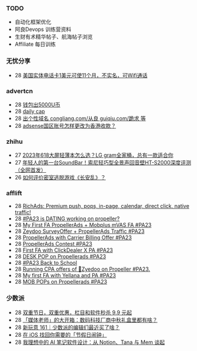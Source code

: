 ### TODO
-  自动化框架优化
-  阿良Devops 训练营资料
-  生财有术精华帖子、航海帖子浏览
-  Affiliate 每日训练

### 无忧分享
<!-- ruyo:START -->
-  28 [美国实体电话卡1美元可使11个月，不实名，可Wifi通话](https://51.ruyo.net/18487.html)<!-- ruyo:END -->

### advertcn
<!-- advertcn:START -->
-  28 [钱包出5000U币](https://www.advertcn.com/forum.php?mod=viewthread&tid=112310)
-  28 [daily cap](https://www.advertcn.com/forum.php?mod=viewthread&tid=112308)
-  28 [出个性域名 congliang.com/从良 guiqiu.com/跪求 等](https://www.advertcn.com/forum.php?mod=viewthread&tid=112306)
-  28 [adsense国区账号怎样更改为香港收款？](https://www.advertcn.com/forum.php?mod=viewthread&tid=112303)<!-- advertcn:END -->

### zhihu
<!-- zhihu:START -->
-  27 [2023年618大屏轻薄本怎么选？LG gram全家桶，总有一款适合你](http://zhuanlan.zhihu.com/p/632641888?utm_campaign=rss&utm_medium=rss&utm_source=rss&utm_content=title)
-  27 [年轻人的第一台SoundBar！索尼轻巧型全景声回音壁HT-S2000深度评测（全网首发）](http://zhuanlan.zhihu.com/p/630990296?utm_campaign=rss&utm_medium=rss&utm_source=rss&utm_content=title)
-  26 [如何评价密室逃脱游戏《长安乱》？](http://www.zhihu.com/question/563950552/answer/3045961312?utm_campaign=rss&utm_medium=rss&utm_source=rss&utm_content=title)<!-- zhihu:END -->

### afflift
<!-- afflift:START -->
-  28 [RichAds: Premium push, pops, in-page, calendar, direct click, native traffic!](https://afflift.com/f/threads/richads-premium-push-pops-in-page-calendar-direct-click-native-traffic.991/)
-  28 [#PA23 is DATING working on propeller?](https://afflift.com/f/threads/pa23-is-dating-working-on-propeller.11678/)
-  28 [My First FA PropellerAds + Mobplus mVAS FA #PA23](https://afflift.com/f/threads/my-first-fa-propellerads-mobplus-mvas-fa-pa23.11695/)
-  28 [Zeydoo SurveyOffer + PropellerAds Traffic #PA23](https://afflift.com/f/threads/zeydoo-surveyoffer-propellerads-traffic-pa23.11694/)
-  28 [PropellerAds with Carrier Billing Offer #PA23](https://afflift.com/f/threads/propellerads-with-carrier-billing-offer-pa23.11672/)
-  28 [PropellerAds Contest #PA23](https://afflift.com/f/threads/propellerads-contest-pa23.11663/)
-  28 [First FA with ClickDealer X PA #PA23](https://afflift.com/f/threads/first-fa-with-clickdealer-x-pa-pa23.11680/)
-  28 [DESK POP on Propellerads #PA23](https://afflift.com/f/threads/desk-pop-on-propellerads-pa23.11579/)
-  28 [#PA23 Back to School](https://afflift.com/f/threads/pa23-back-to-school.11549/)
-  28 [Running CPA offers of 🎯Zyedoo on Propeller #PA23.](https://afflift.com/f/threads/running-cpa-offers-of-%F0%9F%8E%AFzyedoo-on-propeller-pa23.11547/)
-  28 [My first FA with Yellana and PA #PA23](https://afflift.com/f/threads/my-first-fa-with-yellana-and-pa-pa23.11577/)
-  28 [MOB POPs on Propellerads #PA23](https://afflift.com/f/threads/mob-pops-on-propellerads-pa23.11553/)<!-- afflift:END -->

### 少数派
<!-- sspai:START -->
-  28 [双重节日，双重优惠，栏目和软件秒杀 9.9 元起](https://sspai.com/post/83295)
-  28 [「媒体老师」的大开箱：数码科技厂商中秋礼盒里都有啥？](https://sspai.com/post/83298)
-  28 [新玩意 161｜少数派的编辑们最近买了啥？](https://sspai.com/post/83297)
-  28 [在 iOS 找回你需要的「节假日闹钟」](https://sspai.com/prime/story/shortcuts-holiday-alarm)
-  28 [我理想中的 AI 笔记软件设计：从 Notion、Tana 与 Mem 谈起](https://sspai.com/post/83198)<!-- sspai:END -->
